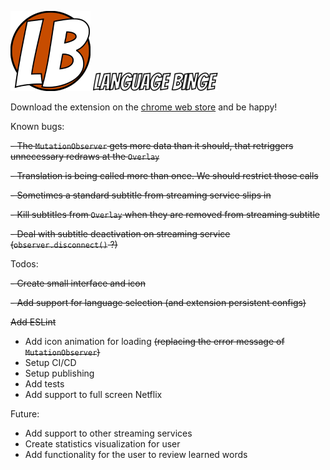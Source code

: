 ![Logo](src/extension/logo-128.png) ![Language Binge](src/extension/typography.png) 

Download the extension on the [chrome web store](https://chrome.google.com/webstore/detail/languagebinge/mophilpmoddkikifoloihkgcfofgmekj) and be happy!

Known bugs:

~~- The `MutationObserver` gets more data than it should, that retriggers unnecessary redraws at the `Overlay`~~

~~- Translation is being called more than once. We should restrict those calls~~

~~- Sometimes a standard subtitle from streaming service slips in~~

~~- Kill subtitles from `Overlay` when they are removed from streaming subtitle~~

~~- Deal with subtitle deactivation on streaming service (`observer.disconnect()` ?)~~

Todos:

~~- Create small interface and icon~~

~~- Add support for language selection (and extension persistent configs)~~

~~Add ESLint~~

- Add icon animation for loading ~~(replacing the error message of `MutationObserver`)~~
- Setup CI/CD
- Setup publishing
- Add tests
- Add support to full screen Netflix

Future:
- Add support to other streaming services
- Create statistics visualization for user
- Add functionality for the user to review learned words